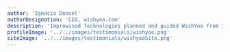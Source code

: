 ```yaml
---
author: 'Ignacio Doncel'
authorDesignation: 'CEO, wishyoo.com'
description: 'Improwised Technologies planned and guided WishYoo from inception to a global platform.'
profileImage: '../../images/testimonials/wishyoo.png'
siteImage: '../../images/testimonials/wishyooSite.png'
---
```



